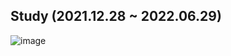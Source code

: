 ## Study (2021.12.28 ~ 2022.06.29)
![image](https://user-images.githubusercontent.com/84116509/153829182-c372d462-2497-4507-b344-acbf5a5108ef.png)
